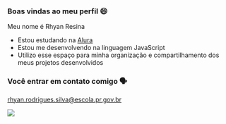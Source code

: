 ###   Boas vindas ao meu perfil 😄

Meu nome é Rhyan Resina

- Estou estudando na [Alura](https://www.alura.com.br)
- Estou me desenvolvendo na linguagem JavaScript
- Utilizo esse espaço para minha organização e compartilhamento dos meus projetos desenvolvidos 

### Você entrar em contato comigo 🗣️

rhyan.rodrigues.silva@escola.pr.gov.br

![](https://media.tenor.com/RP_qoKH85xgAAAAM/the-rock-sus-the-rock-meme.gif)
